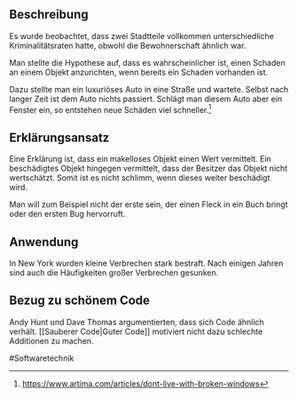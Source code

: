 ## Beschreibung
Es wurde beobachtet, dass zwei Stadtteile vollkommen unterschiedliche Kriminalitätsraten hatte, obwohl die Bewohnerschaft ähnlich war.

Man stellte die Hypothese auf, dass es wahrscheinlicher ist, einen Schaden an einem Objekt anzurichten, wenn bereits ein Schaden vorhanden ist.

Dazu stellte man ein luxuriöses Auto in eine Straße und wartete. Selbst nach langer Zeit ist dem Auto nichts passiert. 
Schlägt man diesem Auto aber ein Fenster ein, so entstehen neue Schäden viel schneller.[^1]

## Erklärungsansatz
Eine Erklärung ist, dass ein makelloses Objekt einen Wert vermittelt. Ein beschädigtes Objekt hingegen vermittelt, dass der Besitzer das Objekt nicht wertschätzt.
Somit ist es nicht schlimm, wenn dieses weiter beschädigt wird.

Man will zum Beispiel nicht der erste sein, der einen Fleck in ein Buch bringt oder den ersten Bug hervorruft.

## Anwendung
In New York wurden kleine Verbrechen stark bestraft. Nach einigen Jahren sind auch die Häufigkeiten großer Verbrechen gesunken.

## Bezug zu schönem Code
Andy Hunt und Dave Thomas argumentierten, dass sich Code ähnlich verhält. [[Sauberer Code|Guter Code]] motiviert nicht dazu schlechte Additionen zu machen.



#Softwaretechnik

[^1]: https://www.artima.com/articles/dont-live-with-broken-windows